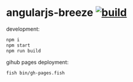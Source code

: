 # angularjs-breeze [![build](https://travis-ci.org/daggerok/breeze.svg?branch=master)](https://travis-ci.org/daggerok/angularjs)

development:

```bash
npm i
npm start
npm run build
```

gihub pages deployment:

```fish
fish bin/gh-pages.fish
```
